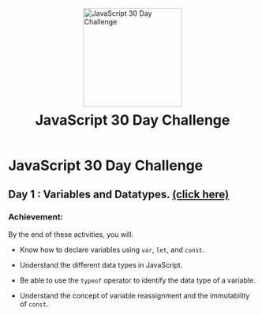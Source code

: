 <div style="display: flex; flex-direction: column; align-items: center; justify-content: center;">
  <img src="https://github.com/user-attachments/assets/069be996-a817-4178-8a99-1f5ad5502917" alt="JavaScript 30 Day Challenge" width="200">
  <h1 style="margin-top: 10px;">JavaScript 30 Day Challenge</h1>
</div>


# JavaScript 30 Day Challenge 

## Day 1 : Variables and Datatypes.  [(click here)](Day1.js)

### Achievement:
By the end of these activities, you will:

- Know how to declare variables using `var`, `let`, and `const`.

- Understand the different data types in JavaScript.

- Be able to use the `typeof` operator to identify the data type of a variable.

- Understand the concept of variable reassignment and the immutability of `const`.
